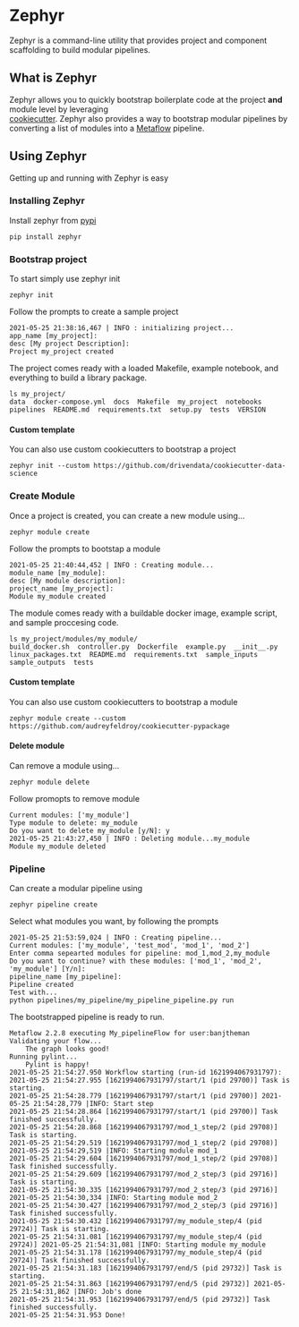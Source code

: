 # Zephyr

Zephyr is a command-line utility that provides project and component scaffolding to build modular pipelines.


## What is Zephyr

Zephyr allows you to quickly bootstrap boilerplate code at the project **and** module level by leveraging  
[cookiecutter](https://github.com/cookiecutter/cookiecutter). Zephyr also provides a way to bootstrap modular pipelines by converting a list of modules into a [Metaflow](https://github.com/Netflix/metaflow) pipeline. 

## Using Zephyr

Getting up and running with Zephyr is easy

### Installing Zephyr

Install zephyr from [pypi]()

```
pip install zephyr 
```

### Bootstrap project

To start simply use zephyr init

```
zephyr init
```

Follow the prompts to create a sample project

```
2021-05-25 21:38:16,467 | INFO : initializing project... 
app_name [my_project]: 
desc [My project Description]: 
Project my_project created
```

The project comes ready with a loaded Makefile, example notebook, and everything to build a library package. 

```
ls my_project/
data  docker-compose.yml  docs  Makefile  my_project  notebooks  pipelines  README.md  requirements.txt  setup.py  tests  VERSION
```

#### Custom template

You can also use custom cookiecutters to bootstrap a project

```
zephyr init --custom https://github.com/drivendata/cookiecutter-data-science
```

### Create Module

Once a project is created, you can create a new module using...

```
zephyr module create
```

Follow the prompts to bootstap a module

```
2021-05-25 21:40:44,452 | INFO : Creating module...
module_name [my_module]: 
desc [My module description]: 
project_name [my_project]: 
Module my_module created
```

The module comes ready with a buildable docker image, example script, and sample proccesing code. 

```
ls my_project/modules/my_module/
build_docker.sh  controller.py  Dockerfile  example.py  __init__.py  linux_packages.txt  README.md  requirements.txt  sample_inputs  sample_outputs  tests

```

#### Custom template

You can also use custom cookiecutters to bootstrap a module

```
zephyr module create --custom https://github.com/audreyfeldroy/cookiecutter-pypackage
```

#### Delete module

Can remove a module using...

```
zephyr module delete
```

Follow promopts to remove module

```
Current modules: ['my_module']
Type module to delete: my_module
Do you want to delete my_module [y/N]: y
2021-05-25 21:43:27,450 | INFO : Deleting module...my_module
Module my_module deleted

```

### Pipeline

Can create a modular pipeline using

```
zephyr pipeline create
```

Select what modules you want, by following the prompts

```
2021-05-25 21:53:59,024 | INFO : Creating pipeline...
Current modules: ['my_module', 'test_mod', 'mod_1', 'mod_2']
Enter comma sepearted modules for pipeline: mod_1,mod_2,my_module
Do you want to continue? with these modules: ['mod_1', 'mod_2', 'my_module'] [Y/n]: 
pipeline_name [my_pipeline]: 
Pipeline created
Test with...
python pipelines/my_pipeline/my_pipeline_pipeline.py run
```

The bootstrapped pipeline is ready to run.

```
Metaflow 2.2.8 executing My_pipelineFlow for user:banjtheman
Validating your flow...
    The graph looks good!
Running pylint...
    Pylint is happy!
2021-05-25 21:54:27.950 Workflow starting (run-id 1621994067931797):
2021-05-25 21:54:27.955 [1621994067931797/start/1 (pid 29700)] Task is starting.
2021-05-25 21:54:28.779 [1621994067931797/start/1 (pid 29700)] 2021-05-25 21:54:28,779 |INFO: Start step
2021-05-25 21:54:28.864 [1621994067931797/start/1 (pid 29700)] Task finished successfully.
2021-05-25 21:54:28.868 [1621994067931797/mod_1_step/2 (pid 29708)] Task is starting.
2021-05-25 21:54:29.519 [1621994067931797/mod_1_step/2 (pid 29708)] 2021-05-25 21:54:29,519 |INFO: Starting module mod_1
2021-05-25 21:54:29.604 [1621994067931797/mod_1_step/2 (pid 29708)] Task finished successfully.
2021-05-25 21:54:29.609 [1621994067931797/mod_2_step/3 (pid 29716)] Task is starting.
2021-05-25 21:54:30.335 [1621994067931797/mod_2_step/3 (pid 29716)] 2021-05-25 21:54:30,334 |INFO: Starting module mod_2
2021-05-25 21:54:30.427 [1621994067931797/mod_2_step/3 (pid 29716)] Task finished successfully.
2021-05-25 21:54:30.432 [1621994067931797/my_module_step/4 (pid 29724)] Task is starting.
2021-05-25 21:54:31.081 [1621994067931797/my_module_step/4 (pid 29724)] 2021-05-25 21:54:31,081 |INFO: Starting module my_module
2021-05-25 21:54:31.178 [1621994067931797/my_module_step/4 (pid 29724)] Task finished successfully.
2021-05-25 21:54:31.183 [1621994067931797/end/5 (pid 29732)] Task is starting.
2021-05-25 21:54:31.863 [1621994067931797/end/5 (pid 29732)] 2021-05-25 21:54:31,862 |INFO: Job's done
2021-05-25 21:54:31.953 [1621994067931797/end/5 (pid 29732)] Task finished successfully.
2021-05-25 21:54:31.953 Done!
```
